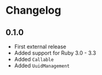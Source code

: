 Changelog
=========

## 0.1.0

* First external release
* Added support for Ruby 3.0 - 3.3
* Added `Callable`
* Added `UuidManagement`
